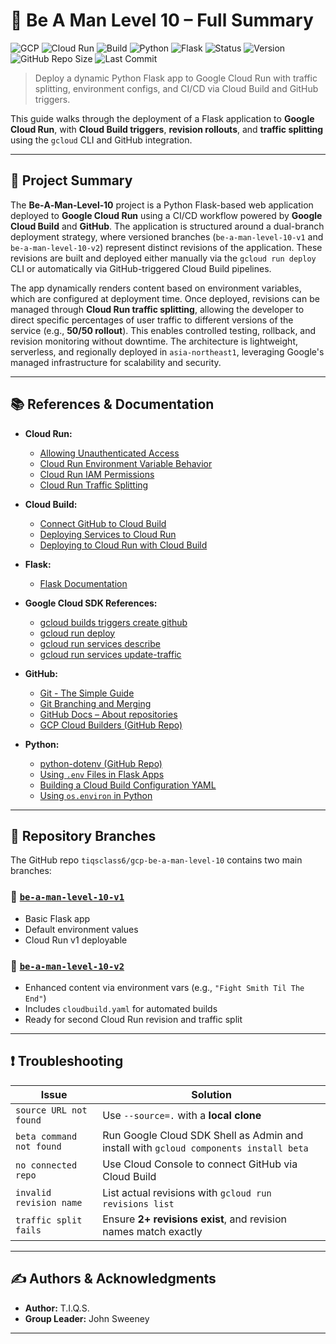 # 🥋 Be A Man Level 10 – Full Summary

![GCP](https://img.shields.io/badge/cloud-Google%20Cloud-blue)
![Cloud Run](https://img.shields.io/badge/service-Cloud%20Run-success)
![Build](https://img.shields.io/badge/build-passing-brightgreen)
![Python](https://img.shields.io/badge/python-3.13-blue)
![Flask](https://img.shields.io/badge/framework-Flask-red)
![Status](https://img.shields.io/badge/status-Deployed-success)
![Version](https://img.shields.io/badge/version-v2.0-yellow)
![GitHub Repo Size](https://img.shields.io/github/repo-size/tiqsclass6/gcp-be-a-man-level-10)
![Last Commit](https://img.shields.io/github/last-commit/tiqsclass6/gcp-be-a-man-level-10)

> Deploy a dynamic Python Flask app to Google Cloud Run with traffic splitting, environment configs, and CI/CD via Cloud Build and GitHub triggers.

This guide walks through the deployment of a Flask application to **Google Cloud Run**, with **Cloud Build triggers**, **revision rollouts**, and **traffic splitting** using the `gcloud` CLI and GitHub integration.

---

## 🧭 Project Summary

The **Be‑A‑Man‑Level‑10** project is a Python Flask-based web application deployed to **Google Cloud Run** using a CI/CD workflow powered by **Google Cloud Build** and **GitHub**. The application is structured around a dual-branch deployment strategy, where versioned branches (`be-a-man-level-10-v1` and `be-a-man-level-10-v2`) represent distinct revisions of the application. These revisions are built and deployed either manually via the `gcloud run deploy` CLI or automatically via GitHub-triggered Cloud Build pipelines.

The app dynamically renders content based on environment variables, which are configured at deployment time. Once deployed, revisions can be managed through **Cloud Run traffic splitting**, allowing the developer to direct specific percentages of user traffic to different versions of the service (e.g., **50/50 rollout**). This enables controlled testing, rollback, and revision monitoring without downtime. The architecture is lightweight, serverless, and regionally deployed in `asia-northeast1`, leveraging Google's managed infrastructure for scalability and security.

---

## 📚 References & Documentation

- **Cloud Run:**
  - [Allowing Unauthenticated Access](https://cloud.google.com/run/docs/authenticating/public)  
  - [Cloud Run Environment Variable Behavior](https://cloud.google.com/run/docs/configuring/environment-variables)  
  - [Cloud Run IAM Permissions](https://cloud.google.com/run/docs/securing/managing-access)  
  - [Cloud Run Traffic Splitting](https://cloud.google.com/run/docs/rollouts-rollbacks-traffic-migration)  

- **Cloud Build:**
  - [Connect GitHub to Cloud Build](https://cloud.google.com/build/docs/automating-builds/github/connect-repo-github)  
  - [Deploying Services to Cloud Run](https://cloud.google.com/run/docs/deploying)  
  - [Deploying to Cloud Run with Cloud Build](https://cloud.google.com/build/docs/deploying-builds/deploy-cloud-run)  

- **Flask:**
  - [Flask Documentation](https://flask.palletsprojects.com/en/stable/)  

- **Google Cloud SDK References:**
  - [gcloud builds triggers create github](https://cloud.google.com/sdk/gcloud/reference/builds/triggers/create/github)  
  - [gcloud run deploy](https://cloud.google.com/sdk/gcloud/reference/run/deploy)  
  - [gcloud run services describe](https://cloud.google.com/sdk/gcloud/reference/run/services/describe)  
  - [gcloud run services update-traffic](https://cloud.google.com/sdk/gcloud/reference/run/services/update-traffic)  

- **GitHub:**
  - [Git - The Simple Guide](https://rogerdudler.github.io/git-guide/)  
  - [Git Branching and Merging](https://www.atlassian.com/git/tutorials/using-branches)  
  - [GitHub Docs – About repositories](https://docs.github.com/en/repositories)  
  - [GCP Cloud Builders (GitHub Repo)](https://github.com/GoogleCloudPlatform/cloud-builders/tree/master/gcloud)  

- **Python:**
  - [python-dotenv (GitHub Repo)](https://github.com/theskumar/python-dotenv)  
  - [Using `.env` Files in Flask Apps](https://flask.palletsprojects.com/en/latest/config/#environment-and-dotenv-files)  
  - [Building a Cloud Build Configuration YAML](https://cloud.google.com/build/docs/build-config-file-schema)  
  - [Using `os.environ` in Python](https://docs.python.org/3/library/os.html#os.environ)

---

## 🌿 Repository Branches

The GitHub repo `tiqsclass6/gcp-be-a-man-level-10` contains two main branches:

### 🔹 [`be-a-man-level-10-v1`](https://github.com/tiqsclass6/gcp-be-a-man-level-10/tree/be-a-man-level-10-v1)

- Basic Flask app  
- Default environment values  
- Cloud Run v1 deployable

### 🔹 [`be-a-man-level-10-v2`](https://github.com/tiqsclass6/gcp-be-a-man-level-10/tree/be-a-man-level-10-v2)

- Enhanced content via environment vars (e.g., `"Fight Smith Til The End"`)
- Includes `cloudbuild.yaml` for automated builds  
- Ready for second Cloud Run revision and traffic split

---

## ❗ Troubleshooting

| Issue | Solution |
|-------|----------|
| `source URL not found` | Use `--source=.` with a **local clone** |
| `beta command not found` | Run Google Cloud SDK Shell as Admin and install with `gcloud components install beta` |
| `no connected repo` | Use Cloud Console to connect GitHub via Cloud Build |
| `invalid revision name` | List actual revisions with `gcloud run revisions list` |
| `traffic split fails` | Ensure **2+ revisions exist**, and revision names match exactly |

---

## ✍️ Authors & Acknowledgments

- **Author:** T.I.Q.S.
- **Group Leader:** John Sweeney

---
